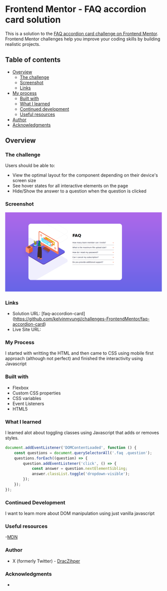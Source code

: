 # Frontend Mentor - FAQ accordion card solution

This is a solution to the [FAQ accordion card challenge on Frontend Mentor](https://www.frontendmentor.io/challenges/faq-accordion-card-XlyjD0Oam). Frontend Mentor challenges help you improve your coding skills by building realistic projects. 

## Table of contents

- [Overview](#overview)
  - [The challenge](#the-challenge)
  - [Screenshot](#screenshot)
  - [Links](#links)
- [My process](#my-process)
  - [Built with](#built-with)
  - [What I learned](#what-i-learned)
  - [Continued development](#continued-development)
  - [Useful resources](#useful-resources)
- [Author](#author)
- [Acknowledgments](#acknowledgments)

## Overview

### The challenge

Users should be able to:

- View the optimal layout for the component depending on their device's screen size
- See hover states for all interactive elements on the page
- Hide/Show the answer to a question when the question is clicked

### Screenshot
![](image.png)

### Links
- Solution URL: [faq-accordion-card] (https://github.com/kelvinmvungi/challenges-FrontendMentor/faq-accordion-card)
- Live Site URL: 

### My Process
I started with writting the HTML and then came to CSS using mobile first approach (although not perfect) and finished the interactivity using Javascript

### Built with 
- Flexbox
- Custom CSS properties
- CSS variables
- Event Listeners
- HTML5

### What I learned 
I learned alot about toggling classes using Javascript that adds or removes styles.
```javascript
document.addEventListener('DOMContentLoaded', function () {
    const questions = document.querySelectorAll('.faq .question');
    questions.forEach((question) => {
        question.addEventListener('click', () => {
            const answer = question.nextElementSibling;
            answer.classList.toggle('dropdown-visible');
        });
    });
});
```

### Continued Development 
I want to learn more about DOM manipulation using just vanilla javascript

### Useful resources
-[MDN](https://www.mdn.com)


### Author
- X (formerly Twitter) - [DracZihper](https://www.x.com/draczihper)

### Acknowledgments
-